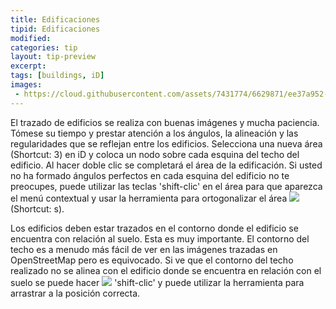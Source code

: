 ```yaml
---
title: Edificaciones
tipid: Edificaciones
modified:
categories: tip
layout: tip-preview
excerpt:
tags: [buildings, iD]
images:
 - https://cloud.githubusercontent.com/assets/7431774/6629871/ee37a952-c8e8-11e4-8e71-a0eda3f814df.gif
---
```

El trazado de edificios se realiza con buenas imágenes y mucha paciencia. Tómese su tiempo y prestar atención a los ángulos, la alineación y las regularidades que se reflejan entre los edificios.
Selecciona una nueva área (Shortcut: 3) en iD y coloca un nodo sobre cada esquina del techo del edificio. Al hacer doble clic se completará el área de la edificación. Si usted no ha formado ángulos perfectos en cada esquina del edificio no te preocupes, puede utilizar las teclas 'shift-clic' en el área para que aparezca el menú contextual y usar la herramienta para ortogonalizar el  área ![](https://cloud.githubusercontent.com/assets/7431774/6630342/3b0f59aa-c8ee-11e4-89a4-c3b5eff9d88c.JPG) (Shortcut: s).

Los edificios deben estar trazados en el contorno donde el edificio se encuentra con relación al suelo. Esta es muy importante. El contorno del techo es a menudo más fácil de ver en las imágenes trazadas en OpenStreetMap pero es equivocado. Si ve que el contorno del techo realizado no se alinea con el edificio donde se encuentra en relación con el suelo se puede hacer ![](https://cloud.githubusercontent.com/assets/7431774/6630355/611e7e28-c8ee-11e4-9371-7f237b46dcb2.JPG) 'shift-clic' y puede utilizar la herramienta para arrastrar a la posición correcta.
